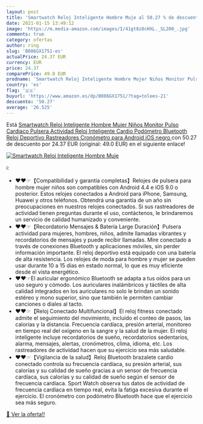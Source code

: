 ```yaml
---
layout: post
title: 'Smartwatch Reloj Inteligente Hombre Muje al 50.27 % de descuento'
date: 2021-01-15 13:49:12
image: 'https://m.media-amazon.com/images/I/41gt8zOcHXL._SL200_.jpg'
comments: true
category: ofertas
author: ring
slug: 'B086GX1751-es'
actualPrice: 24.37 EUR
currency: EUR
price: 24.37
comparePrice: 49.0 EUR
prodname: 'Smartwatch Reloj Inteligente Hombre Mujer Niños Monitor Pulso Cardiaco Pulsera Actividad Reloj Inteligente Cardio Podómetro Bluetooth Reloj Deportivo Rastreadores Cronómetro para Android iOS negro '
country: 'es'
flag: '🇪🇸'
buyurl: 'https://www.amazon.es/dp/B086GX1751/?tag=tolees-21'
descuento: '50.27'
average: '26.525'
---
```


Está [Smartwatch Reloj Inteligente Hombre Mujer Niños Monitor Pulso Cardiaco Pulsera Actividad Reloj Inteligente Cardio Podómetro Bluetooth Reloj Deportivo Rastreadores Cronómetro para Android iOS negro ](https://www.amazon.es/dp/B086GX1751/?tag=tolees-21) con 50.27 de descuento por 24.37 EUR (original: 49.0 EUR) en el siguiente enlace!

[![Smartwatch Reloj Inteligente Hombre Muje](https://m.media-amazon.com/images/I/41gt8zOcHXL._SL200_.jpg)](https://www.amazon.es/dp/B086GX1751/?tag=tolees-21)

ℹ️:

- ❤❤☞【Compatibilidad y garantía completas】Relojes de pulsera para hombre mujer niños son compatibles con Android 4.4 e iOS 9.0 o posterior. Estos relojes conectados a Android para iPhone, Samsung, Huawei y otros teléfonos. Obtendrá una garantía de un año sin preocupaciones en nuestros relojes conectados. Si sus rastreadores de actividad tienen preguntas durante el uso, contáctenos, le brindaremos un servicio de calidad humanizado y conveniente.
- ❤❤☞【Recordatorio Mensajes & Batería Large Duración】Pulsera actividad para mujeres, hombres, niños, admite llamadas vibrantes y recordatorios de mensajes y puede recibir llamadas. Mire conectado a través de conexiones Bluetooth y aplicaciones móviles, sin perder información importante. El reloj deportivo está equipado con una batería de alta resistencia. Los relojes de moda para hombre y mujer se pueden usar durante 10 a 15 días en estado normal, lo que es muy eficiente desde el vista energético.
- ❤❤☞El auricular ergonómico Bluetooth se adapta a tus oídos para un uso seguro y cómodo. Los auriculares inalámbricos y táctiles de alta calidad integrados en los auriculares no solo le brindan un sonido estéreo y mono superior, sino que también le permiten cambiar canciones o diales al tacto.
- ❤❤☞【Reloj Conectado Multifuncional】El reloj fitness conectado admite el seguimiento del movimiento, incluido el conteo de pasos, las calorías y la distancia. Frecuencia cardíaca, presión arterial, monitoreo en tiempo real del oxígeno en la sangre y la salud de la mujer. El reloj inteligente incluye recordatorios de sueño, recordatorios sedentarios, alarma, mensajes, alertas, cronómetros, clima, idioma, etc. Los rastreadores de actividad hacen que su ejercicio sea más saludable.
- ❤❤☞【Vigilancia de la salud】Reloj Bluetooth brazalete cardio conectado controla su frecuencia cardíaca, su presión arterial, sus calorías y su calidad de sueño gracias a un sensor de frecuencia cardíaca, sus calorías y su calidad de sueño según el sensor de frecuencia cardíaca. Sport Watch observa tus datos de actividad de frecuencia cardíaca en tiempo real, evita la fatiga excesiva durante el ejercicio. El cronómetro con podómetro Bluetooth hace que el ejercicio sea más seguro.

[🛒 Ver la oferta!!](https://www.amazon.es/dp/B086GX1751/?tag=tolees-21)
